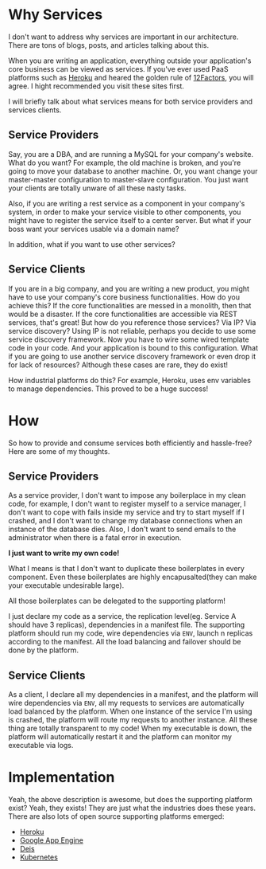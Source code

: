 # Why Services
I don't want to address why services are important in our architecture. There are tons of blogs, posts, and articles talking about this.

When you are writing an application, everything outside your application's core business can be viewed as services. If you've ever used PaaS platforms such as [Heroku](http://heroku.com/) and heared the golden rule of [12Factors](12factor.net), you will agree. I hight recommended you visit these sites first.

I will briefly talk about what services means for both service providers and services clients.

## Service Providers
Say, you are a DBA, and are running a MySQL for your company's website. What do you want? For example, the old machine is broken, and you're going to move your database to another machine. Or, you want change your master-master configuration to master-slave configuration. You just want your clients are totally unware of all these nasty tasks.

Also, if you are writing a rest service as a component in your company's system, in order to make your service visible to other components, you might have to register the service itself to a center server. But what if your boss want your services usable via a domain name?

In addition, what if you want to use other services?

## Service Clients
If you are in a big company, and you are writing a new product, you might have to use your company's core business functionalities. How do you achieve this? If the core functionalities are messed in a monolith, then that would be a disaster. If the core functionalities are accessible via REST services, that's great! But how do you reference those services? Via IP? Via service discovery? Using IP is not reliable, perhaps you decide to use some service discovery framework. Now you have to wire some wired template code in your code. And your application is bound to this configuration. What if you are going to use another service discovery framework or even drop it for lack of resources? Although these cases are rare, they do exist!

How industrial platforms do this? For example, Heroku, uses env variables to manage dependencies. This proved to be a huge success!

# How
So how to provide and consume services both efficiently and hassle-free? Here are some of my thoughts.

## Service Providers
As a service provider, I don't want to impose any boilerplace in my clean code, for example, I don't want to register myself to a service manager, I don't want to cope with fails inside my service and try to start myself if I crashed, and I don't want to change my database connections when an instance of the database dies. Also, I don't want to send emails to the administrator when there is a fatal error in execution. 

**I just want to write my own code!**

What I means is that I don't want to duplicate these boilerplates in every component. Even these boilerplates are highly encapusalted(they can make your executable undesirable large).

All those boilerplates can be delegated to the supporting platform! 

I just declare my code as a service, the replication level(eg. Service A should have 3 replicas), dependencies in a manifest file. The supporting platform should run my code, wire dependencies via `ENV`, launch n replicas according to the manifest. All the load balancing and failover should be done by the platform.

## Service Clients
As a client, I declare all my dependencies in a manifest, and the platform will wire dependencies via `ENV`, all my requests to services are automatically load balanced by the platform. When one instance of the service I'm using is crashed, the platform will route my requests to another instance. All these thing are totally transparent to my code! When my executable is down, the platform will automatically restart it and the platform can monitor my executable via logs.

# Implementation
Yeah, the above description is awesome, but does the supporting platform exist? Yeah, they exists! They are just what the industries does these years. There are also lots of open source supporting platforms emerged:

+ [Heroku](heroku.com)
+ [Google App Engine](https://appengine.google.com/)
+ [Deis](https://github.com/deis/deis)
+ [Kubernetes](kubernetes.io)